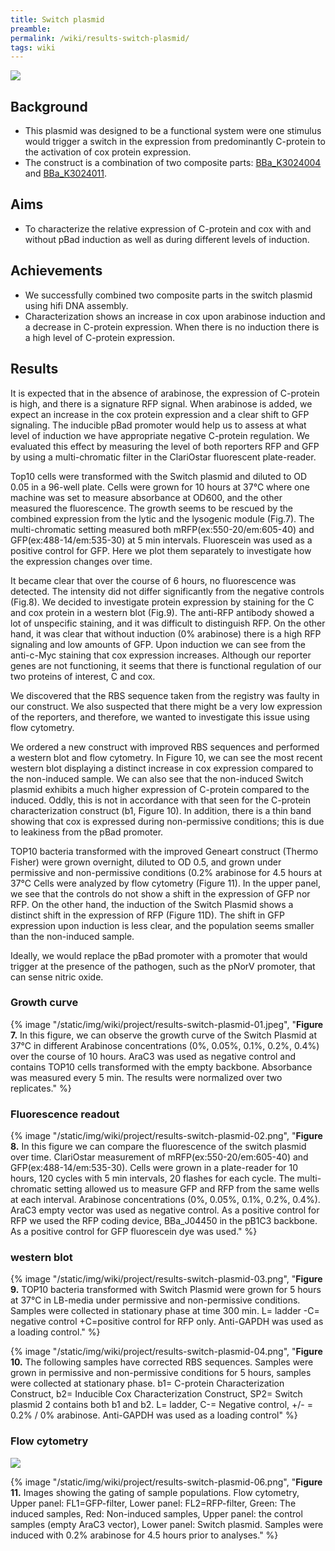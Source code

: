 ```yaml
---
title: Switch plasmid
preamble:
permalink: /wiki/results-switch-plasmid/
tags: wiki
---
```


![](https://2019.igem.org/wiki/images/9/95/T--Stockholm--results-switch-plasmid-00.png)

## Background

-   This plasmid was designed to be a functional system were one stimulus would trigger a switch in the expression from predominantly C-protein to the activation of cox protein expression.
-   The construct is a combination of two composite parts: [BBa_K3024004](http://parts.igem.org/Part:BBa_K3024004) and [BBa_K3024011](http://parts.igem.org/Part:BBa_K3024011).

## Aims

-   To characterize the relative expression of C-protein and cox with and without pBad induction as well as during different levels of induction.

## Achievements

-   We successfully combined two composite parts in the switch plasmid using hifi DNA assembly.
-   Characterization shows an increase in cox upon arabinose induction and a decrease in C-protein expression. When there is no induction there is a high level of C-protein expression.

## Results

It is expected that in the absence of arabinose, the expression of C-protein is high, and there is a signature RFP signal. When arabinose is added, we expect an increase in the cox protein expression and a clear shift to GFP signaling. The inducible pBad promoter would help us to assess at what level of induction we have appropriate negative C-protein regulation. We evaluated this effect by measuring the level of both reporters RFP and GFP by using a multi-chromatic filter in the ClariOstar fluorescent plate-reader.

Top10 cells were transformed with the Switch plasmid and diluted to OD 0.05 in a 96-well plate. Cells were grown for 10 hours at 37℃ where one machine was set to measure absorbance at OD600, and the other measured the fluorescence. The growth seems to be rescued by the combined expression from the lytic and the lysogenic module (Fig.7). The multi-chromatic setting measured both mRFP(ex:550-20/em:605-40) and GFP(ex:488-14/em:535-30) at 5 min intervals. Fluorescein was used as a positive control for GFP. Here we plot them separately to investigate how the expression changes over time.

It became clear that over the course of 6 hours, no fluorescence was detected. The intensity did not differ significantly from the negative controls (Fig.8). We decided to investigate protein expression by staining for the C and cox protein in a western blot (Fig.9). The anti-RFP antibody showed a lot of unspecific staining, and it was difficult to distinguish RFP. On the other hand, it was clear that without induction (0% arabinose) there is a high RFP signaling and low amounts of GFP. Upon induction we can see from the anti-c-Myc staining that cox expression increases. Although our reporter genes are not functioning, it seems that there is functional regulation of our two proteins of interest, C and cox.

We discovered that the RBS sequence taken from the registry was faulty in our construct. We also suspected that there might be a very low expression of the reporters, and therefore, we wanted to investigate this issue using flow cytometry.

We ordered a new construct with improved RBS sequences and performed a western blot and flow cytometry. In Figure 10, we can see the most recent western blot displaying a distinct increase in cox expression compared to the non-induced sample. We can also see that the non-induced Switch plasmid exhibits a much higher expression of C-protein compared to the induced. Oddly, this is not in accordance with that seen for the C-protein characterization construct (b1, Figure 10). In addition, there is a thin band showing that cox is expressed during non-permissive conditions; this is due to leakiness from the pBad promoter.

TOP10 bacteria transformed with the improved Geneart construct (Thermo Fisher) were grown overnight, diluted to OD 0.5, and grown under permissive and non-permissive conditions (0.2% arabinose for 4.5 hours at 37°C Cells were analyzed by flow cytometry (Figure 11). In the upper panel, we see that the controls do not show a shift in the expression of GFP nor RFP. On the other hand, the induction of the Switch Plasmid shows a distinct shift in the expression of RFP (Figure 11D). The shift in GFP expression upon induction is less clear, and the population seems smaller than the non-induced sample.

Ideally, we would replace the pBad promoter with a promoter that would trigger at the presence of the pathogen, such as the pNorV promoter, that can sense nitric oxide.

### Growth curve

{% image "/static/img/wiki/project/results-switch-plasmid-01.jpeg", "**Figure 7.** In this figure, we can observe the growth curve of the Switch Plasmid at 37°C in different Arabinose concentrations (0%, 0.05%, 0.1%, 0.2%, 0.4%) over the course of 10 hours. AraC3 was used as negative control and contains TOP10 cells transformed with the empty backbone. Absorbance was measured every 5 min. The results were normalized over two replicates." %}

### Fluorescence readout

{% image "/static/img/wiki/project/results-switch-plasmid-02.png", "**Figure 8.** In this figure we can compare the fluorescence of the switch plasmid over time. ClariOstar measurement of mRFP(ex:550-20/em:605-40) and GFP(ex:488-14/em:535-30). Cells were grown in a plate-reader for 10 hours, 120 cycles with 5 min intervals, 20 flashes for each cycle. The multi-chromatic setting allowed us to measure GFP and RFP from the same wells at each interval. Arabinose concentrations (0%, 0.05%, 0.1%, 0.2%, 0.4%). AraC3 empty vector was used as negative control. As a positive control for RFP we used the RFP coding device, BBa_J04450 in the pB1C3 backbone. As a positive control for GFP fluorescein dye was used." %}

### western blot

{% image "/static/img/wiki/project/results-switch-plasmid-03.png", "**Figure 9.** TOP10 bacteria transformed with Switch Plasmid were grown for 5 hours at 37°C in LB-media under permissive and non-permissive conditions. Samples were collected in stationary phase at time 300 min. L= ladder -C= negative control +C=positive control for RFP only. Anti-GAPDH was used as a loading control." %}

{% image "/static/img/wiki/project/results-switch-plasmid-04.png", "**Figure 10.** The following samples have corrected RBS sequences. Samples were grown in permissive and non-permissive conditions for 5 hours, samples were collected at stationary phase. b1= C-protein Characterization Construct, b2= Inducible Cox Characterization Construct, SP2= Switch plasmid 2 contains both b1 and b2. L= ladder, C-= Negative control, +/- = 0.2% / 0% arabinose. Anti-GAPDH was used as a loading control" %}

### Flow cytometry

![](https://2019.igem.org/wiki/images/d/dd/T--Stockholm--results-switch-plasmid-05.png)

{% image "/static/img/wiki/project/results-switch-plasmid-06.png", "**Figure 11.** Images showing the gating of sample populations. Flow cytometry, Upper panel: FL1=GFP-filter, Lower panel: FL2=RFP-filter, Green: The induced samples, Red: Non-induced samples, Upper panel: the control samples (empty AraC3 vector), Lower panel: Switch plasmid. Samples were induced with 0.2% arabinose for 4.5 hours prior to analyses." %}
